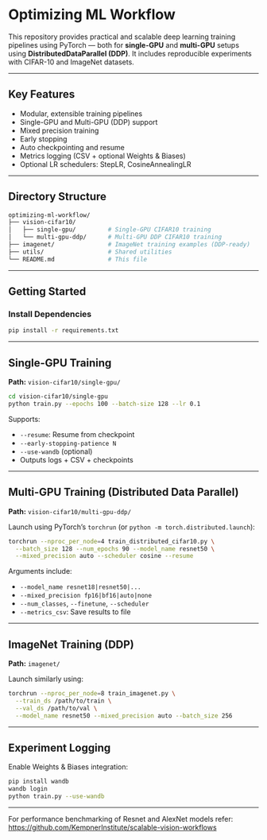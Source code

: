 #  Optimizing ML Workflow

This repository provides practical and scalable deep learning training pipelines using PyTorch — both for **single-GPU** and **multi-GPU** setups using **DistributedDataParallel (DDP)**. It includes reproducible experiments with CIFAR-10 and ImageNet datasets.

---

##  Key Features

-  Modular, extensible training pipelines
-  Single-GPU and Multi-GPU (DDP) support
-  Mixed precision training 
-  Early stopping
-  Auto checkpointing and resume
-  Metrics logging (CSV + optional Weights & Biases)
-  Optional LR schedulers: StepLR, CosineAnnealingLR

---

##  Directory Structure

```bash
optimizing-ml-workflow/
├── vision-cifar10/
│   ├── single-gpu/         # Single-GPU CIFAR10 training
│   └── multi-gpu-ddp/      # Multi-GPU DDP CIFAR10 training
├── imagenet/               # ImageNet training examples (DDP-ready)
├── utils/                  # Shared utilities
└── README.md               # This file
```

---

##  Getting Started

###  Install Dependencies

```bash
pip install -r requirements.txt
```

---

##  Single-GPU Training

**Path:** `vision-cifar10/single-gpu/`

```bash
cd vision-cifar10/single-gpu
python train.py --epochs 100 --batch-size 128 --lr 0.1
```

Supports:

- `--resume`: Resume from checkpoint
- `--early-stopping-patience N`
- `--use-wandb` (optional)
- Outputs logs + CSV + checkpoints

---

##  Multi-GPU Training (Distributed Data Parallel)

**Path:** `vision-cifar10/multi-gpu-ddp/`

Launch using PyTorch’s `torchrun` (or `python -m torch.distributed.launch`):

```bash
torchrun --nproc_per_node=4 train_distributed_cifar10.py \
  --batch_size 128 --num_epochs 90 --model_name resnet50 \
  --mixed_precision auto --scheduler cosine --resume
```

Arguments include:

- `--model_name resnet18|resnet50|...`
- `--mixed_precision fp16|bf16|auto|none`
- `--num_classes`, `--finetune`, `--scheduler`
- `--metrics_csv`: Save results to file

---

##  ImageNet Training (DDP)

**Path:** `imagenet/`

Launch similarly using:

```bash
torchrun --nproc_per_node=8 train_imagenet.py \
  --train_ds /path/to/train \
  --val_ds /path/to/val \
  --model_name resnet50 --mixed_precision auto --batch_size 256
```

---

## Experiment Logging

Enable Weights & Biases integration:

```bash
pip install wandb
wandb login
python train.py --use-wandb
```

---

For performance benchmarking of Resnet and AlexNet models refer: https://github.com/KempnerInstitute/scalable-vision-workflows

